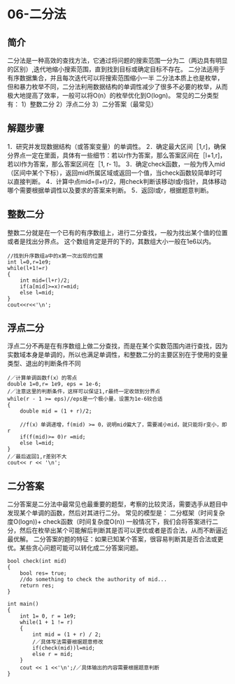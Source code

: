 # 06-二分法

## 简介

二分法是一种高效的查找方法，它通过将问题的搜索范围一分为二（两边具有明显的区别）,迭代地缩小搜索范围，直到找到目标或确定目标不存在。
二分法适用于有序数据集合，并且每次迭代可以将搜索范围缩小一半
二分法本质上也是枚举，但和暴力枚举不同，二分法利用数据结构的单调性减少了很多不必要的枚举，从而极大地提高了效率，一般可以将O(n）的枚举优化到O(logn)。
常见的二分类型有：
1）整数二分
2）浮点二分
3）二分答案（最常见）

## 解题步骤

1．研究并发现数据结构（或答案变量）的单调性。
2．确定最大区间［1,r]，确保分界点一定在里面，具体有一些细节：若以r作为答案，那么答案区间在［l+1,r]，若以l作为答案，那么答案区间在［1, r- 1]。
3．确定check函数，一般为传入mid（区间中某个下标），返回mid所属区域或返回一个值，当check函数较简单时可以直接判断。
4．计算中点mid=(l+r)/2，用check判断该移动l或r指针，具体移动哪个需要根据单调性以及要求的答案来判断。
5．返回l或r，根据题意判断。

## 整数二分

整数二分就是在一个已有的有序数组上，进行二分查找，一般为找出某个值的位置或者是找出分界点。
这个数组肯定是开的下的，其数组大小一般在1e6以内。

```
//找到升序数组a中的x第一次出现的位置
int l=0,r=1e9;
while(l+1!=r)
{
	int mid=(l+r)/2;
	if(a[mid]>=x)r=mid;
	else l=mid;
}
cout<<r<<'\n';
```

## 浮点二分

浮点二分不再是在有序数组上做二分查找，而是在某个实数范围内进行查找，因为实数域本身是单调的，所以也满足单调性，和整数二分的主要区别在于使用的变量类型、退出的判断条件不同

```
/／计算单调函数f(x）的零点
double 1=0,r= 1e9, eps = 1e-6;
/／注意这里的判断条件，这样可以保证1,r最终一定收敛到分界点
while(r - 1 >= eps)//eps是一个极小量，设置为1e-6较合适
{
	double mid = (1 + r)/2;
	
	//f(x）单调递增，f(mid) >= 0，说明mid偏大了，需要减小mid，就只能将r变小，即r
	if(f(mid)>= 0)r =mid;
	else l=mid;
}
/／最后返回1,r差别不大
cout<< r << '\n';
```

## 二分答案

二分答案是二分法中最常见也最重要的题型，考察的比较灵活，需要选手从题目中发现某个单调的函数，然后对其进行二分。
常见的模型是：
二分框架（时间复杂度O(logn))+ check函数（时间复杂度O(n))
一般情况下，我们会将答案进行二分，然后在枚举出某个可能解后判断其是否可以更优或者是否合法，从而不断逼近最优解。
二分答案的题的特征：如果已知某个答案，很容易判断其是否合法或更优。某些贪心问题可能可以转化成二分答案问题。

```
bool check(int mid)
{
	bool res= true;
	//do something to check the authority of mid...
	return res;
}

int main()
{
	int 1= 0, r = 1e9;
	while(1 + 1 != r)
	{
		int mid = (1 + r) / 2;
		/／具体写法需要根据题意修改
		if(check(mid))l=mid;
		else r = mid;
	}
	cout << 1 <<'\n';/／具体输出的内容需要根据题意判断
}
```


